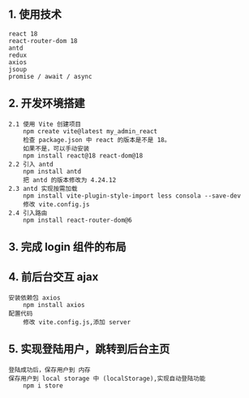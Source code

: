 ## 1. 使用技术
    react 18
    react-router-dom 18
    antd
    redux
    axios
    jsoup
    promise / await / async

## 2. 开发环境搭建
    2.1 使用 Vite 创建项目
        npm create vite@latest my_admin_react
        检查 package.json 中 react 的版本是不是 18。
        如果不是，可以手动安装
        npm install react@18 react-dom@18
    2.2 引入 antd 
        npm install antd
        把 antd 的版本修改为 4.24.12
    2.3 antd 实现按需加载
        npm install vite-plugin-style-import less consola --save-dev
        修改 vite.config.js
    2.4 引入路由
        npm install react-router-dom@6

## 3. 完成 login 组件的布局

## 4. 前后台交互 ajax
    安装依赖包 axios
        npm install axios
    配置代码
        修改 vite.config.js,添加 server 

## 5. 实现登陆用户，跳转到后台主页
    登陆成功后，保存用户到 内存
    保存用户到 local storage 中 (localStorage),实现自动登陆功能
        npm i store
